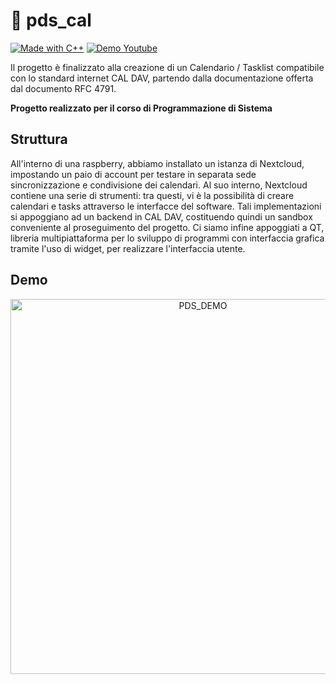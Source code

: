 # 📅 pds_cal
[![Made with C++](https://img.shields.io/badge/Made_with-C++-blue.svg?style=flat&logo=c%2B%2B)]()
[![Demo Youtube](https://img.shields.io/badge/Demo-Youtube-red)](https://www.youtube.com/watch?v=5Y52tkRJ7Ws)

Il progetto è finalizzato alla creazione di un Calendario / Tasklist compatibile con lo standard internet CAL DAV, partendo dalla documentazione offerta dal documento RFC 4791.

**Progetto realizzato per il corso di Programmazione di Sistema**

## Struttura

All'interno di una raspberry, abbiamo installato un istanza di Nextcloud, impostando un paio di account per testare in separata sede sincronizzazione e condivisione dei calendari. Al suo interno, Nextcloud contiene una serie di strumenti: tra questi, vi è la possibilità di creare calendari e tasks attraverso le interfacce del software. Tali implementazioni si appoggiano ad un backend in CAL DAV, costituendo quindi un sandbox conveniente al proseguimento del progetto. Ci siamo infine appoggiati a QT, libreria multipiattaforma per lo sviluppo di programmi con interfaccia grafica tramite l'uso di widget, per realizzare l'interfaccia utente. 

## Demo

<p align="center">
  <a href="https://www.youtube.com/watch?v=4DXgA90YBGs" target="_blank"><img style="width:600px" src="https://i.imgur.com/ezmDljG.png" alt="PDS_DEMO"/></a>
</p>
